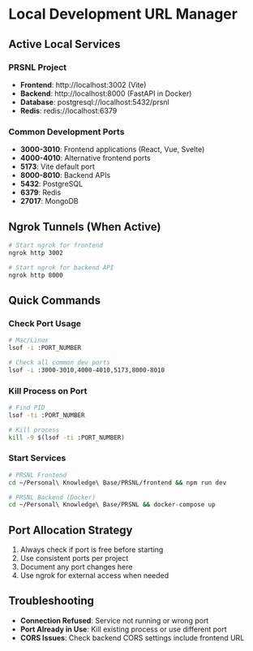 # Local Development URL Manager

## Active Local Services

### PRSNL Project
- **Frontend**: http://localhost:3002 (Vite)
- **Backend**: http://localhost:8000 (FastAPI in Docker)
- **Database**: postgresql://localhost:5432/prsnl
- **Redis**: redis://localhost:6379

### Common Development Ports
- **3000-3010**: Frontend applications (React, Vue, Svelte)
- **4000-4010**: Alternative frontend ports
- **5173**: Vite default port
- **8000-8010**: Backend APIs
- **5432**: PostgreSQL
- **6379**: Redis
- **27017**: MongoDB

## Ngrok Tunnels (When Active)
```bash
# Start ngrok for frontend
ngrok http 3002

# Start ngrok for backend API
ngrok http 8000
```

## Quick Commands

### Check Port Usage
```bash
# Mac/Linux
lsof -i :PORT_NUMBER

# Check all common dev ports
lsof -i :3000-3010,4000-4010,5173,8000-8010
```

### Kill Process on Port
```bash
# Find PID
lsof -ti :PORT_NUMBER

# Kill process
kill -9 $(lsof -ti :PORT_NUMBER)
```

### Start Services
```bash
# PRSNL Frontend
cd ~/Personal\ Knowledge\ Base/PRSNL/frontend && npm run dev

# PRSNL Backend (Docker)
cd ~/Personal\ Knowledge\ Base/PRSNL && docker-compose up
```

## Port Allocation Strategy
1. Always check if port is free before starting
2. Use consistent ports per project
3. Document any port changes here
4. Use ngrok for external access when needed

## Troubleshooting
- **Connection Refused**: Service not running or wrong port
- **Port Already in Use**: Kill existing process or use different port
- **CORS Issues**: Check backend CORS settings include frontend URL
